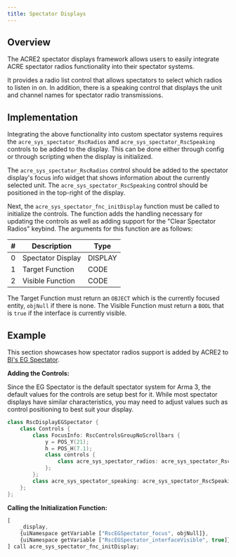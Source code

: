 ```yaml
---
title: Spectator Displays
---
```


## Overview

The ACRE2 spectator displays framework allows users to easily integrate ACRE spectator radios functionality into their spectator systems.

It provides a radio list control that allows spectators to select which radios to listen in on. In addition, there is a speaking control that displays the unit and channel names for spectator radio transmissions.

## Implementation

Integrating the above functionality into custom spectator systems requires the `acre_sys_spectator_RscRadios` and `acre_sys_spectator_RscSpeaking` controls to be added to the display. This can be done either through config or through scripting when the display is initialized.

The `acre_sys_spectator_RscRadios` control should be added to the spectator display's focus info widget that shows information about the currently selected unit. The `acre_sys_spectator_RscSpeaking` control should be positioned in the top-right of the display.

Next, the `acre_sys_spectator_fnc_initDisplay` function must be called to initialize the controls. The function adds the handling necessary for updating the controls as well as adding support for the "Clear Spectator Radios" keybind. The arguments for this function are as follows:

\#   | Description | Type
:---: | ----------- | ----
0 | Spectator Display | DISPLAY
1 | Target Function | CODE
2 | Visible Function | CODE

The Target Function must return an `OBJECT` which is the currently focused entity, `objNull` if there is none. The Visible Function must return a `BOOL` that is `true` if the interface is currently visible.

## Example

This section showcases how spectator radios support is added by ACRE2 to [BI's EG Spectator](https://community.bistudio.com/wiki/Arma_3_End_Game_Spectator_Mode).

**Adding the Controls:**

Since the EG Spectator is the default spectator system for Arma 3, the default values for the controls are setup best for it. While most spectator displays have similar characteristics, you may need to adjust values such as control positioning to best suit your display.

```cpp
class RscDisplayEGSpectator {
    class Controls {
        class FocusInfo: RscControlsGroupNoScrollbars {
            y = POS_Y(21);
            h = POS_H(7.1);
            class controls {
                class acre_sys_spectator_radios: acre_sys_spectator_RscRadios {};
            };
        };
        class acre_sys_spectator_speaking: acre_sys_spectator_RscSpeaking {};
    };
};
```

**Calling the Initialization Function:**

```js
[
    _display,
    {uiNamespace getVariable ["RscEGSpectator_focus", objNull]},
    {uiNamespace getVariable ["RscEGSpectator_interfaceVisible", true]}
] call acre_sys_spectator_fnc_initDisplay;
```
